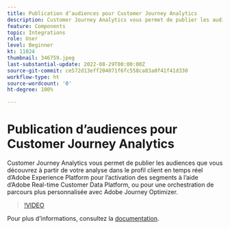 ```yaml
---
title: Publication d’audiences pour Customer Journey Analytics
description: Customer Journey Analytics vous permet de publier les audiences que vous découvrez à partir de votre analyse dans le profil client en temps réel d’Adobe Experience Platform pour l’activation des segments à l’aide d’Adobe Real-time Customer Data Platform, ou pour une orchestration de parcours plus personnalisée avec Adobe Journey Optimizer. (Doit comporter entre 60 et 160 caractères, mais compte 297 caractères)
feature: Components
topic: Integrations
role: User
level: Beginner
kt: 11024
thumbnail: 346759.jpeg
last-substantial-update: 2022-08-29T00:00:00Z
source-git-commit: ce572d13eff204071f6fc558ca83a0f41f41d330
workflow-type: ht
source-wordcount: '0'
ht-degree: 100%

---
```



# Publication d’audiences pour Customer Journey Analytics

Customer Journey Analytics vous permet de publier les audiences que vous découvrez à partir de votre analyse dans le profil client en temps réel d’Adobe Experience Platform pour l’activation des segments à l’aide d’Adobe Real-time Customer Data Platform, ou pour une orchestration de parcours plus personnalisée avec Adobe Journey Optimizer.

>[!VIDEO](https://video.tv.adobe.com/v/346759/?quality=12&learn=on)

Pour plus dʼinformations, consultez la [documentation](https://experienceleague.adobe.com/docs/analytics-platform/using/cja-components/audiences/audiences-overview.html?lang=fr).
